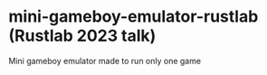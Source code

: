 # mini-gameboy-emulator-rustlab (Rustlab 2023 talk)

Mini gameboy emulator made to run only one game